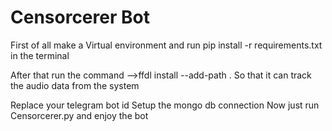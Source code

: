 # Censorcerer Bot

First of all make a Virtual environment and run
pip install -r requirements.txt in the terminal

After that run the command -->ffdl install --add-path
. So that it can track the audio data from the system

Replace your telegram bot id
Setup the mongo db connection
Now just run Censorcerer.py and enjoy the bot



